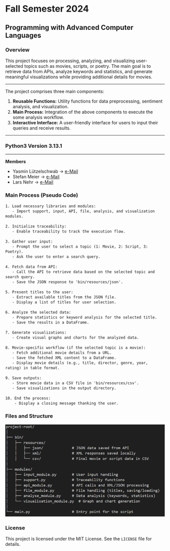 # Fall Semester 2024
## Programming with Advanced Computer Languages

### Overview
This project focuses on processing, analyzing, and visualizing user-selected topics such as movies, scripts, or poetry. The main goal is to retrieve data from APIs, analyze keywords and statistics, and generate meaningful visualizations while providing additional details for movies.

---
The project comprises three main components:
1. **Reusable Functions:** Utility functions for data preprocessing, sentiment analysis, and visualization.
2. **Main Process:** Integration of the above components to execute the some analysis workflow.
3. **Interactive Interface:** A user-friendly interface for users to input their queries and receive results.
---
### Python3 Version 3.13.1
---
**Members**
- Yasmin Lützelschwab → [e-Mail](mailto:yasminesmeralda.luetzelschwab@student.unisg.ch)
- Stefan Meier → [e-Mail](mailto:stefan.meier@student.unisg.ch)
- Lars Nehr → [e-Mail](mailto:lars.nehr@student.unisg.ch)


### Main Process (Pseudo Code)

```plaintext
1. Load necessary libraries and modules:
   - Import support, input, API, file, analysis, and visualization modules.

2. Initialize traceability:
   - Enable traceability to track the execution flow.

3. Gather user input:
   - Prompt the user to select a topic (1: Movie, 2: Script, 3: Poetry).
   - Ask the user to enter a search query.

4. Fetch data from API:
   - Call the API to retrieve data based on the selected topic and search query.
   - Save the JSON response to 'bin/resources/json'.

5. Present titles to the user:
   - Extract available titles from the JSON file.
   - Display a list of titles for user selection.

6. Analyze the selected data:
   - Prepare statistics or keyword analysis for the selected title.
   - Save the results in a DataFrame.

7. Generate visualizations:
   - Create visual graphs and charts for the analyzed data.

8. Movie-specific workflow (if the selected topic is a movie):
   - Fetch additional movie details from a URL.
   - Save the fetched XML content to a DataFrame.
   - Display movie details (e.g., title, director, genre, year, rating) in table format.

9. Save outputs:
   - Store movie data in a CSV file in 'bin/resources/csv'.
   - Save visualizations in the output directory.

10. End the process:
    - Display a closing message thanking the user.

```


### Files and Structure

![Project Structure](bin/resources/img/project_structure.png)

### License

This project is licensed under the MIT License. See the `LICENSE` file for details.